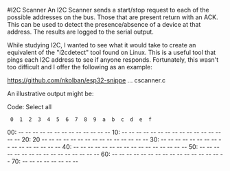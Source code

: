 #I2C Scanner An I2C Scanner sends a start/stop request to each of the possible addresses on the bus. Those that are present return with an ACK. This can be used to detect the presence/absence of a device at that address. The results are logged to the serial output.

While studying I2C, I wanted to see what it would take to create an equivalent of the "i2cdetect" tool found on Linux. This is a useful tool that pings each I2C address to see if anyone responds. Fortunately, this wasn't too difficult and I offer the following as an example:

https://github.com/nkolban/esp32-snippe ... cscanner.c

An illustrative output might be:

Code: Select all

     0  1  2  3  4  5  6  7  8  9  a  b  c  d  e  f
00:          -- -- -- -- -- -- -- -- -- -- -- -- --
10: -- -- -- -- -- -- -- -- -- -- -- -- -- -- -- --
20: 20 -- -- -- -- -- -- -- -- -- -- -- -- -- -- --
30: -- -- -- -- -- -- -- -- -- -- -- -- -- -- -- --
40: -- -- -- -- -- -- -- -- -- -- -- -- -- -- -- --
50: -- -- -- -- -- -- -- -- -- -- -- -- -- -- -- --
60: -- -- -- -- -- -- -- -- -- -- -- -- -- -- -- --
70: -- -- -- -- -- -- -- --

